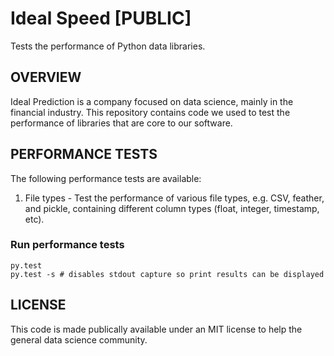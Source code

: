 # Ideal Speed [PUBLIC] 
Tests the performance of Python data libraries. 

## OVERVIEW
Ideal Prediction is a company focused on data science, mainly in the financial industry. This repository contains code we used to test the performance of libraries that are core to our software.

## PERFORMANCE TESTS
The following performance tests are available:
1. File types - Test the performance of various file types, e.g. CSV, feather, and pickle, containing different column types (float, integer, timestamp, etc). 

### Run performance tests 
```
py.test
py.test -s # disables stdout capture so print results can be displayed
```

## LICENSE
This code is made publically available under an MIT license to help the general data science community.
